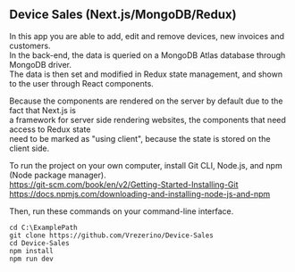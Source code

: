 ## Device Sales (Next.js/MongoDB/Redux)

In this app you are able to add, edit and remove devices, new invoices and customers.   
In the back-end, the data is queried on a MongoDB Atlas database through MongoDB driver.   
The data is then set and modified in Redux state management, and shown to the user through React components.   
   
Because the components are rendered on the server by default due to the fact that Next.js is   
a framework for server side rendering websites, the components that need access to Redux state   
need to be marked as "using client", because the state is stored on the client side.

To run the project on your own computer, install Git CLI, Node.js, and npm (Node package manager).   
https://git-scm.com/book/en/v2/Getting-Started-Installing-Git   
https://docs.npmjs.com/downloading-and-installing-node-js-and-npm   

Then, run these commands on your command-line interface.

```
cd C:\ExamplePath
git clone https://github.com/Vrezerino/Device-Sales
cd Device-Sales
npm install
npm run dev
```